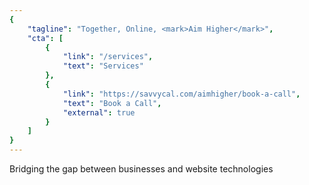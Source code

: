 ```yaml
---
{
	"tagline": "Together, Online, <mark>Aim Higher</mark>",
	"cta": [
		{
			"link": "/services",
			"text": "Services"
		},
		{
			"link": "https://savvycal.com/aimhigher/book-a-call",
			"text": "Book a Call",
			"external": true
		}
	]
}
---
```

Bridging the gap between businesses and website technologies